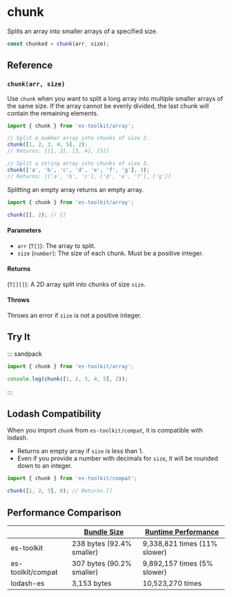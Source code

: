 # chunk

Splits an array into smaller arrays of a specified size.

```typescript
const chunked = chunk(arr, size);
```

## Reference

### `chunk(arr, size)`

Use `chunk` when you want to split a long array into multiple smaller arrays of the same size. If the array cannot be evenly divided, the last chunk will contain the remaining elements.

```typescript
import { chunk } from 'es-toolkit/array';

// Split a number array into chunks of size 2.
chunk([1, 2, 3, 4, 5], 2);
// Returns: [[1, 2], [3, 4], [5]]

// Split a string array into chunks of size 3.
chunk(['a', 'b', 'c', 'd', 'e', 'f', 'g'], 3);
// Returns: [['a', 'b', 'c'], ['d', 'e', 'f'], ['g']]
```

Splitting an empty array returns an empty array.

```typescript
import { chunk } from 'es-toolkit/array';

chunk([], 2); // []
```

#### Parameters

- `arr` (`T[]`): The array to split.
- `size` (`number`): The size of each chunk. Must be a positive integer.

#### Returns

(`T[][]`): A 2D array split into chunks of size `size`.

#### Throws

Throws an error if `size` is not a positive integer.

## Try It

::: sandpack

```ts index.ts
import { chunk } from 'es-toolkit/array';

console.log(chunk([1, 2, 3, 4, 5], 2));
```

:::

## Lodash Compatibility

When you import `chunk` from `es-toolkit/compat`, it is compatible with lodash.

- Returns an empty array if `size` is less than 1.
- Even if you provide a number with decimals for `size`, it will be rounded down to an integer.

```typescript
import { chunk } from 'es-toolkit/compat';

chunk([1, 2, 3], 0); // Returns []
```

## Performance Comparison

|                   | [Bundle Size](../../bundle-size.md) | [Runtime Performance](../../performance.md) |
| ----------------- | ----------------------------------- | ------------------------------------------- |
| es-toolkit        | 238 bytes (92.4% smaller)           | 9,338,821 times (11% slower)                |
| es-toolkit/compat | 307 bytes (90.2% smaller)           | 9,892,157 times (5% slower)                 |
| lodash-es         | 3,153 bytes                         | 10,523,270 times                            |
